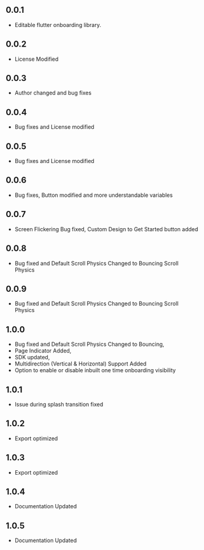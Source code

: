 ## 0.0.1

- Editable flutter onboarding library.

## 0.0.2

- License Modified

## 0.0.3

- Author changed and bug fixes

## 0.0.4

- Bug fixes and License modified

## 0.0.5

- Bug fixes and License modified

## 0.0.6

- Bug fixes, Button modified and more understandable variables

## 0.0.7

- Screen Flickering Bug fixed, Custom Design to Get Started button added

## 0.0.8

- Bug fixed and Default Scroll Physics Changed to Bouncing Scroll Physics

## 0.0.9

- Bug fixed and Default Scroll Physics Changed to Bouncing Scroll Physics

## 1.0.0

- Bug fixed and Default Scroll Physics Changed to Bouncing,
- Page Indicator Added,
- SDK updated,
- Multidirection (Vertical & Horizontal) Support Added
- Option to enable or disable inbuilt one time onboarding visibility

## 1.0.1

- Issue during splash transition fixed

## 1.0.2

- Export optimized

## 1.0.3

- Export optimized

## 1.0.4

- Documentation Updated

## 1.0.5

- Documentation Updated

